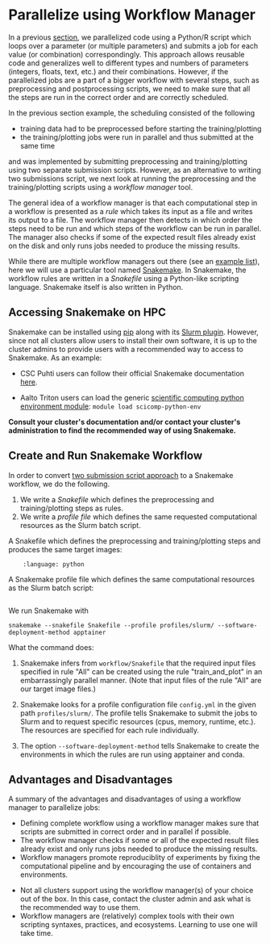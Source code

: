 # Parallelize using Workflow Manager

In a previous [section](parallelize_using_script), we parallelized code using a Python/R script which loops over a parameter
(or multiple parameters) and submits a job for each value (or combination) correspondingly. This approach 
allows reusable code and generalizes well to different types and numbers of parameters (integers, floats, text, etc.)
and their combinations. However, if the parallelized jobs are a part of a bigger workflow 
with several steps, such as preprocessing and postprocessing scripts, we need to make sure 
that all the steps are run in the correct order and are correctly scheduled. 

In the previous section example, the scheduling consisted of the following

- training data had to be preprocessed before starting the training/plotting
- the training/plotting jobs were run in parallel and thus submitted at the same time  

and was implemented by submitting preprocessing and training/plotting using two separate submission scripts.
However, as an alternative to writing two submissions script, we next look at running the preprocessing and the 
training/plotting scripts using a _workflow manager_ tool. 

The general idea of a workflow manager 
is that each computational step in a workflow is presented as a _rule_ which takes its input 
as a file and writes its output to a file. The workflow manager then detects in which order 
the steps need to be run and which steps of the workflow can be run in parallel. The manager
also checks if some of the expected result files already exist on the disk and only runs jobs 
needed to produce the missing results.

While there are multiple workflow managers out there (see an 
[example list](https://github.com/meirwah/awesome-workflow-engines)), here we will
use a particular tool named [Snakemake](https://snakemake.readthedocs.io/en/stable/).
In Snakemake, the workflow rules are written in a _Snakefile_ using a Python-like 
scripting language. Snakemake itself is also written in Python.

## Accessing Snakemake on HPC

Snakemake can be installed using [pip](https://pypi.org/project/snakemake/) 
along with its [Slurm plugin](https://snakemake.github.io/snakemake-plugin-catalog/plugins/executor/slurm.html).
However, since not all clusters allow users to install their own software, it is up to the cluster admins to
provide users with a recommended way to access to Snakemake. As an example:

- CSC Puhti users can follow their official Snakemake documentation [here](https://docs.csc.fi/support/tutorials/snakemake-puhti/).  

- Aalto Triton users can load the generic [scientific computing python environment module](https://scicomp.aalto.fi/triton/apps/python/#python-distributions): `module load scicomp-python-env` 

**Consult your cluster's documentation and/or contact your cluster's administration to find the recommended way of using Snakemake.**


## Create and Run Snakemake Workflow

In order to convert [two submission script approach](parallelize_using_script) to a Snakemake workflow, we do the following.

1. We write a _Snakefile_ which defines the preprocessing and training/plotting steps as rules.
2. We write a _profile file_ which defines the same requested computational resources as the Slurm batch script.

A Snakefile which defines the preprocessing and training/plotting steps and produces the same target images:

```{literalinclude} /code/snakemake/scikit_example/Snakefile
    :language: python
```

A Snakemake profile file which defines the same computational resources as the Slurm batch script:

```{literalinclude} /code/snakemake/scikit_example/profiles/slurm/config.yaml
```

We run Snakemake with

```
snakemake --snakefile Snakefile --profile profiles/slurm/ --software-deployment-method apptainer

```

What the command does:

1. Snakemake infers from `workflow/Snakefile` that the required input files specified in rule "All" can be created using the rule "train_and_plot" in an embarrassingly parallel manner. (Note that input files of the rule "All" are our target image files.)

2. Snakemake looks for a profile configuration file `config.yml` in the given path `profiles/slurm/`. The profile tells Snakemake to submit the jobs to Slurm and to request specific resources (cpus, memory, runtime, etc.). The resources are specified for each rule individually.

3. The option `--software-deployment-method` tells Snakemake to create the environments in which the rules are run using apptainer and conda.


## Advantages and Disadvantages

A summary of the advantages and disadvantages of using a workflow manager to parallelize jobs:

+ Defining complete workflow using a workflow manager makes sure that scripts are submitted in correct order and in parallel if possible.
+ The workflow manager checks if some or all of the expected result files already exist and only runs jobs needed to produce the missing results.
+ Workflow managers promote reproduciblity of experiments by fixing the computational pipeline and by encouraging the use of containers and environments.

- Not all clusters support using the workflow manager(s) of your choice out of the box. In this case, contact the cluster admin and ask what is the recommended way to use them.  
- Workflow managers are (relatively) complex tools with their own scripting syntaxes, practices, and ecosystems. Learning to use one will take time.
